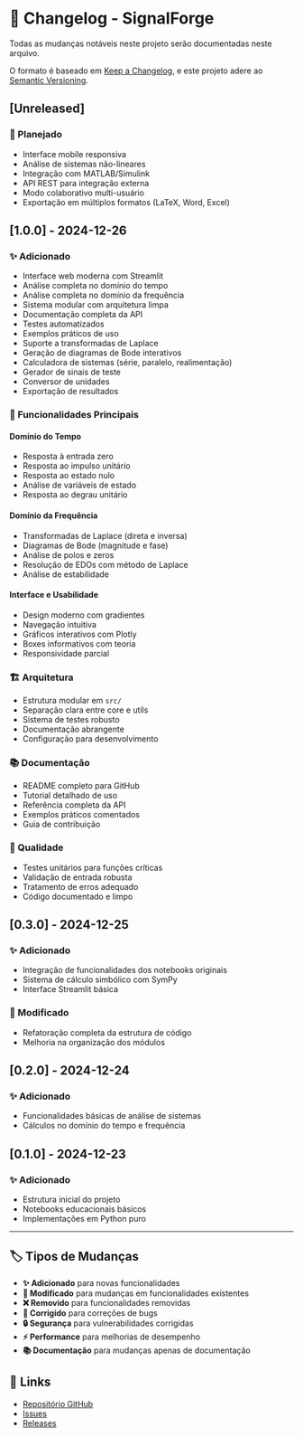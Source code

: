 # 📝 Changelog - SignalForge

Todas as mudanças notáveis neste projeto serão documentadas neste arquivo.

O formato é baseado em [Keep a Changelog](https://keepachangelog.com/pt-BR/1.0.0/),
e este projeto adere ao [Semantic Versioning](https://semver.org/lang/pt-BR/).

## [Unreleased]

### 🔄 Planejado
- Interface mobile responsiva
- Análise de sistemas não-lineares
- Integração com MATLAB/Simulink
- API REST para integração externa
- Modo colaborativo multi-usuário
- Exportação em múltiplos formatos (LaTeX, Word, Excel)

## [1.0.0] - 2024-12-26

### ✨ Adicionado
- Interface web moderna com Streamlit
- Análise completa no domínio do tempo
- Análise completa no domínio da frequência
- Sistema modular com arquitetura limpa
- Documentação completa da API
- Testes automatizados
- Exemplos práticos de uso
- Suporte a transformadas de Laplace
- Geração de diagramas de Bode interativos
- Calculadora de sistemas (série, paralelo, realimentação)
- Gerador de sinais de teste
- Conversor de unidades
- Exportação de resultados

### 🎯 Funcionalidades Principais

#### Domínio do Tempo
- Resposta à entrada zero
- Resposta ao impulso unitário
- Resposta ao estado nulo
- Análise de variáveis de estado
- Resposta ao degrau unitário

#### Domínio da Frequência
- Transformadas de Laplace (direta e inversa)
- Diagramas de Bode (magnitude e fase)
- Análise de polos e zeros
- Resolução de EDOs com método de Laplace
- Análise de estabilidade

#### Interface e Usabilidade
- Design moderno com gradientes
- Navegação intuitiva
- Gráficos interativos com Plotly
- Boxes informativos com teoria
- Responsividade parcial

### 🏗️ Arquitetura
- Estrutura modular em `src/`
- Separação clara entre core e utils
- Sistema de testes robusto
- Documentação abrangente
- Configuração para desenvolvimento

### 📚 Documentação
- README completo para GitHub
- Tutorial detalhado de uso
- Referência completa da API
- Exemplos práticos comentados
- Guia de contribuição

### 🧪 Qualidade
- Testes unitários para funções críticas
- Validação de entrada robusta
- Tratamento de erros adequado
- Código documentado e limpo

## [0.3.0] - 2024-12-25

### ✨ Adicionado
- Integração de funcionalidades dos notebooks originais
- Sistema de cálculo simbólico com SymPy
- Interface Streamlit básica

### 🔧 Modificado
- Refatoração completa da estrutura de código
- Melhoria na organização dos módulos

## [0.2.0] - 2024-12-24

### ✨ Adicionado
- Funcionalidades básicas de análise de sistemas
- Cálculos no domínio do tempo e frequência

## [0.1.0] - 2024-12-23

### ✨ Adicionado
- Estrutura inicial do projeto
- Notebooks educacionais básicos
- Implementações em Python puro

---

## 🏷️ Tipos de Mudanças

- **✨ Adicionado** para novas funcionalidades
- **🔧 Modificado** para mudanças em funcionalidades existentes
- **❌ Removido** para funcionalidades removidas
- **🐛 Corrigido** para correções de bugs
- **🔒 Segurança** para vulnerabilidades corrigidas
- **⚡ Performance** para melhorias de desempenho
- **📚 Documentação** para mudanças apenas de documentação

## 🔗 Links

- [Repositório GitHub](https://github.com/skiner-bold/sistema-sinais-sistemas)
- [Issues](https://github.com/skiner-bold/sistema-sinais-sistemas/issues)
- [Releases](https://github.com/skiner-bold/sistema-sinais-sistemas/releases)
